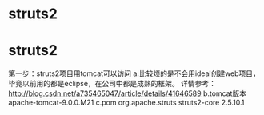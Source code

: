 # struts2
# struts2
第一步：struts2项目用tomcat可以访问
    a.比较烦的是不会用ideal创建web项目，
    毕竟以前用的都是eclipse，在公司中都是成熟的框架。
    详情参考：http://blog.csdn.net/a735465047/article/details/41646589
    b.tomcat版本apache-tomcat-9.0.0.M21
    c.pom
        <dependency>
          <groupId>org.apache.struts</groupId>
          <artifactId>struts2-core</artifactId>
          <version>2.5.10.1</version>
        </dependency>
        